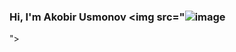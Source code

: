### Hi, I'm Akobir Usmonov <img src="![image](https://github.com/AkobirUsmonov/AkobirUsmonov/assets/137438267/ef348698-8631-4e97-bf48-6c5bee8c71cb)
">
